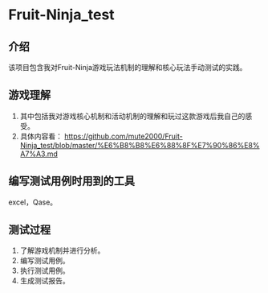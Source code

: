 # Fruit-Ninja_test

## 介绍
  该项目包含我对Fruit-Ninja游戏玩法机制的理解和核心玩法手动测试的实践。

## 游戏理解
  1. 其中包括我对游戏核心机制和活动机制的理解和玩过这款游戏后我自己的感受。
  2. 具体内容看： https://github.com/mute2000/Fruit-Ninja_test/blob/master/%E6%B8%B8%E6%88%8F%E7%90%86%E8%A7%A3.md

## 编写测试用例时用到的工具
  excel，Qase。

## 测试过程
  1. 了解游戏机制并进行分析。
  1. 编写测试用例。
  2. 执行测试用例。
  3. 生成测试报告。
